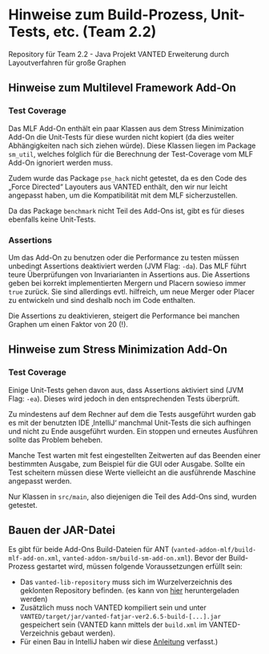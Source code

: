 # Hinweise zum Build-Prozess, Unit-Tests, etc. (Team 2.2)

Repository für Team 2.2  - Java Projekt VANTED Erweiterung durch Layoutverfahren für große Graphen

## Hinweise zum Multilevel Framework Add-On

### Test Coverage

Das MLF Add-On enthält ein paar Klassen aus dem Stress Minimization Add-On
die Unit-Tests für diese wurden nicht kopiert (da dies weiter Abhängigkeiten 
nach sich ziehen würde). Diese Klassen liegen im Package `sm_util`, welches
folglich für die Berechnung der Test-Coverage vom MLF Add-On ignoriert werden 
muss.

Zudem wurde das Package `pse_hack` nicht getestet, da es den Code des 
„Force Directed“ Layouters aus VANTED enthält, den wir nur leicht angepasst 
haben, um die Kompatibilität mit dem MLF sicherzustellen.

Da das Package `benchmark` nicht Teil des Add-Ons ist, gibt es für dieses
ebenfalls keine Unit-Tests.

### Assertions

Um das Add-On zu benutzen oder die Performance zu testen müssen unbedingt 
Assertions deaktiviert werden (JVM Flag: `-da`). Das MLF führt teure Überprüfungen
von Invariarianten in Assertions aus. Die Assertions geben bei korrekt 
implementierten Mergern und Placern sowieso immer `true` zurück. Sie sind 
allerdings evtl. hilfreich, um neue Merger oder Placer zu entwickeln und sind
deshalb noch im Code enthalten.

Die Assertions zu deaktivieren, steigert
die Performance bei manchen Graphen um einen Faktor von 20 (!).

## Hinweise zum Stress Minimization Add-On

### Test Coverage

Einige Unit-Tests gehen davon aus, dass Assertions aktiviert sind (JVM Flag: `-ea`).
Dieses wird jedoch in den entsprechenden Tests überprüft.

Zu mindestens auf dem Rechner auf dem die Tests ausgeführt wurden gab es mit der
benutzten IDE ‚IntelliJ‘ manchmal Unit-Tests die sich aufhingen und nicht zu Ende
ausgeführt wurden. Ein stoppen und erneutes Ausführen sollte das Problem beheben.

Manche Test warten mit fest eingestellten Zeitwerten auf das Beenden einer
bestimmten Ausgabe, zum Beispiel für die GUI oder Ausgabe. Sollte ein Test
scheitern müssen diese Werte vielleicht an die ausführende Maschine angepasst
werden.

Nur Klassen in `src/main`, also diejenigen die Teil des Add-Ons sind, wurden
getestet.

## Bauen der JAR-Datei

Es gibt für beide Add-Ons Build-Dateien für ANT
(`vanted-addon-mlf/build-mlf-add-on.xml`, `vanted-addon-sm/build-sm-add-on.xml`).
Bevor der Build-Prozess gestartet wird, müssen folgende Voraussetzungen erfüllt sein:

* Das `vanted-lib-repository` muss sich im Wurzelverzeichnis des geklonten Repository befinden.
  (es kann von [hier](https://bitbucket.org/vanted_dev/vanted-lib-repository/src/master/) heruntergeladen werden)
* Zusätzlich muss noch VANTED kompiliert sein und unter `VANTED/target/jar/vanted-fatjar-ver2.6.5-build-[...].jar`
  gespeichert sein (VANTED kann mittels der `build.xml` im VANTED-Verzeichnis gebaut werden).
* Für einen Bau in IntelliJ haben wir diese [Anleitung](Literature/build-With-Intelij.md) verfasst.)
